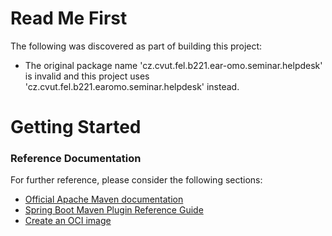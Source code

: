 # Read Me First
The following was discovered as part of building this project:

* The original package name 'cz.cvut.fel.b221.ear-omo.seminar.helpdesk' is invalid and this project uses 'cz.cvut.fel.b221.earomo.seminar.helpdesk' instead.

# Getting Started

### Reference Documentation
For further reference, please consider the following sections:

* [Official Apache Maven documentation](https://maven.apache.org/guides/index.html)
* [Spring Boot Maven Plugin Reference Guide](https://docs.spring.io/spring-boot/docs/2.7.5/maven-plugin/reference/html/)
* [Create an OCI image](https://docs.spring.io/spring-boot/docs/2.7.5/maven-plugin/reference/html/#build-image)

